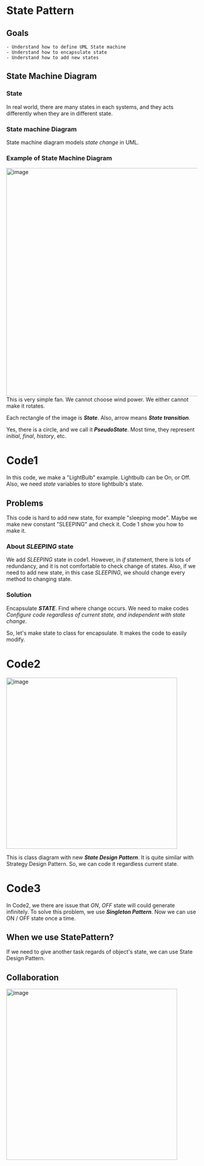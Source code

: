 # State Pattern
## Goals
    - Understand how to define UML State machine
    - Understand how to encapsulate state
    - Understand how to add new states

## State Machine Diagram
### State
In real world, there are many states in each systems, and they acts differently when they are in different state.
### State machine Diagram
State machine diagram models *state change* in UML.

### Example of State Machine Diagram
<img width="600" alt="image" src="https://github.com/wnghks7787/OODP_StatePattern/assets/74361097/5bc6d957-5a5e-4880-8968-0a56c722ef48">
This is very simple fan. We cannot choose wind power. We either cannot make it rotates.

Each rectangle of the image is ***State***. Also, arrow means ***State transition***.

Yes, there is a circle, and we call it ***PseudoState***. Most time, they represent *initial*, *final*, *history*, etc.

# Code1
In this code, we make a "LightBulb" example. Lightbulb can be On, or Off.
Also, we need *state* variables to store lightbulb's state.

## Problems
This code is hard to add new state, for example "sleeping mode".
Maybe we make new constant "SLEEPING" and check it.
Code 1 show you how to make it.

### About *SLEEPING* state
We add *SLEEPING* state in code1.
However, in *if* statement, there is lots of redundancy, and it is not comfortable to check change of states.
Also, if we need to add new state, in this case *SLEEPING*, we should change every method to changing state.

### Solution
Encapsulate ***STATE***.
Find where change occurs. We need to make codes *Configure code regardless of current state, and independent with state change*.

So, let's make state to class for encapsulate. It makes the code to easily modify.

# Code2
<img width="450" alt="image" src="https://github.com/wnghks7787/OODP_StatePattern/assets/74361097/4145a610-c0d0-4116-a095-5db495571d3b">

This is class diagram with new ***State Design Pattern***.
It is quite similar with Strategy Design Pattern.
So, we can code it regardless current state.

# Code3
In Code2, we there are issue that *ON*, *OFF* state will could generate infinitely.
To solve this problem, we use ***Singleton Pattern***.
Now we can use ON / OFF state once a time.

## When we use StatePattern?
If we need to give another task regards of object's state, we can use State Design Pattern.

## Collaboration
<img width="450" alt="image" src="https://github.com/wnghks7787/OODP_StatePattern/assets/74361097/60fc3ca5-d360-4ef3-b68d-e3cda4094f8d">
